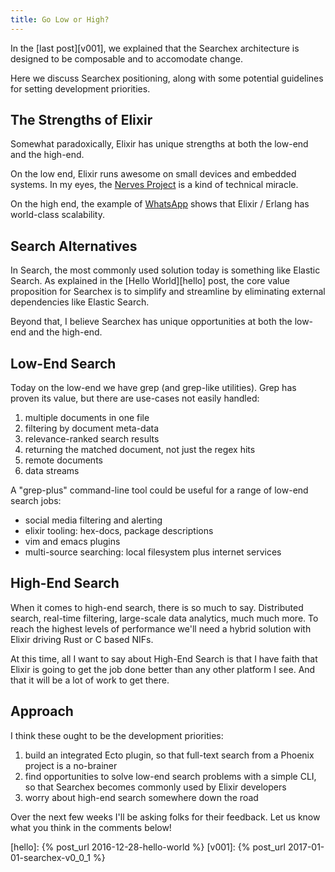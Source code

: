 ```yaml
---
title: Go Low or High?
---
```


In the [last post][v001], we explained that the Searchex architecture is
designed to be composable and to accomodate change.

Here we discuss Searchex positioning, along with some potential guidelines for
setting development priorities.

## The Strengths of Elixir

Somewhat paradoxically, Elixir has unique strengths at both the low-end and the
high-end.  

On the low end, Elixir runs awesome on small devices and embedded systems.
In my eyes, the [Nerves Project][nerves] is a kind of technical miracle.

On the high end, the example of [WhatsApp](http://whatsapp.com) shows that
Elixir / Erlang has world-class scalability.

## Search Alternatives

In Search, the most commonly used solution today is something like Elastic
Search.  As explained in the [Hello World][hello] post, the core value
proposition for Searchex is to simplify and streamline by eliminating external
dependencies like Elastic Search.

Beyond that, I believe Searchex has unique opportunities at both the low-end and
the high-end.

## Low-End Search

Today on the low-end we have grep (and grep-like utilities).  Grep has proven
its value, but there are use-cases not easily handled:

1. multiple documents in one file
2. filtering by document meta-data
3. relevance-ranked search results
4. returning the matched document, not just the regex hits
5. remote documents
6. data streams

A "grep-plus" command-line tool could be useful for a range of low-end search
jobs:

- social media filtering and alerting
- elixir tooling: hex-docs, package descriptions
- vim and emacs plugins
- multi-source searching: local filesystem plus internet services 

## High-End Search

When it comes to high-end search, there is so much to say.  Distributed search,
real-time filtering, large-scale data analytics, much much more.  To reach the
highest levels of performance we'll need a hybrid solution with Elixir driving
Rust or C based NIFs.

At this time, all I want to say about High-End Search is that I have faith that
Elixir is going to get the job done better than any other platform I see.  And
that it will be a lot of work to get there.

## Approach

I think these ought to be the development priorities:

1. build an integrated Ecto plugin, so that full-text search from a Phoenix
   project is a no-brainer
2. find opportunities to solve low-end search problems with a simple CLI, so
   that Searchex becomes commonly used by Elixir developers
3. worry about high-end search somewhere down the road

Over the next few weeks I'll be asking folks for their feedback.  Let us know
what you think in the comments below!



[roadmap]: https://github.com/elixir-search/searchex#roadmap
[nerves]:  http://nerves-project.org/
[hello]:   {% post_url 2016-12-28-hello-world %}
[v001]:    {% post_url 2017-01-01-searchex-v0_0_1 %}

